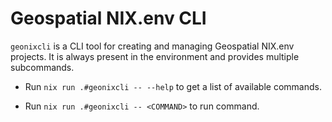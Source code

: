 # Geospatial NIX.env CLI

`geonixcli` is a CLI tool for creating and managing Geospatial NIX.env projects.
It is always present in the environment and provides multiple subcommands.

* Run `nix run .#geonixcli -- --help` to get a list of available commands.

* Run `nix run .#geonixcli -- <COMMAND>` to run command.
